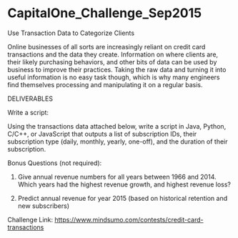 # CapitalOne_Challenge_Sep2015

Use Transaction Data to Categorize Clients

Online businesses of all sorts are increasingly reliant on credit card transactions and the data they create. Information on where clients are, their likely purchasing behaviors, and other bits of data can be used by business to improve their practices. Taking the raw data and turning it into useful information is no easy task though, which is why many engineers find themselves processing and manipulating it on a regular basis.

DELIVERABLES

Write a script:

Using the transactions data attached below, write a script in Java, Python, C/C++, or JavaScript that outputs a list of subscription IDs, their subscription type (daily, monthly, yearly, one-off), and the duration of their subscription.

Bonus Questions (not required):

1. Give annual revenue numbers for all years between 1966 and 2014. Which years had the highest revenue growth, and highest revenue loss?

2. Predict annual revenue for year 2015 (based on historical retention and new subscribers)

Challenge Link: https://www.mindsumo.com/contests/credit-card-transactions
